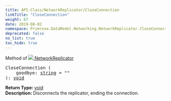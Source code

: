 ```yaml
---
title: API:Class/NetworkReplicator/CloseConnection
linkTitle: "CloseConnection"
weight: 67
date: 2019-08-02
namespace: Primrose.DataModel.Networking.NetworkReplicator.CloseConnection
deprecated: false
no_list: true
toc_hide: true
---
```

Method of <a href="/docs/api-reference/Class/NetworkReplicator"><img src="/icons/silk/connect.png"/>&nbsp;NetworkReplicator</a>
<pre class="method-declaration">
CloseConnection (
    goodbye: <a class="type" href="/docs/api-reference/System/string">string</a> = <a class="default-param string-param">""</a>
): <a class="type" href="/docs/api-reference/System/void">void</a></pre>
<b>Return Type: </b>
<a class="type" href="/docs/api-reference/System/void">void</a>
<br/>
<b>Description: </b>
Disconnects the replicator, ending the connection.

